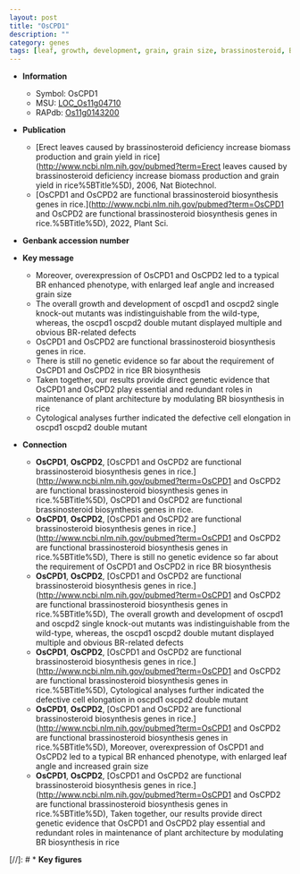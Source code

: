 ```yaml
---
layout: post
title: "OsCPD1"
description: ""
category: genes
tags: [leaf, growth, development, grain, grain size, brassinosteroid, BR, Brassinosteroid, architecture, cell elongation,  BR , plant architecture, leaf angle]
---
```


* **Information**  
    + Symbol: OsCPD1  
    + MSU: [LOC_Os11g04710](http://rice.uga.edu/cgi-bin/ORF_infopage.cgi?orf=LOC_Os11g04710)  
    + RAPdb: [Os11g0143200](http://rapdb.dna.affrc.go.jp/viewer/gbrowse_details/irgsp1?name=Os11g0143200)  

* **Publication**  
    + [Erect leaves caused by brassinosteroid deficiency increase biomass production and grain yield in rice](http://www.ncbi.nlm.nih.gov/pubmed?term=Erect leaves caused by brassinosteroid deficiency increase biomass production and grain yield in rice%5BTitle%5D), 2006, Nat Biotechnol.
    + [OsCPD1 and OsCPD2 are functional brassinosteroid biosynthesis genes in rice.](http://www.ncbi.nlm.nih.gov/pubmed?term=OsCPD1 and OsCPD2 are functional brassinosteroid biosynthesis genes in rice.%5BTitle%5D), 2022, Plant Sci.

* **Genbank accession number**  

* **Key message**  
    + Moreover, overexpression of OsCPD1 and OsCPD2 led to a typical BR enhanced phenotype, with enlarged leaf angle and increased grain size
    + The overall growth and development of oscpd1 and oscpd2 single knock-out mutants was indistinguishable from the wild-type, whereas, the oscpd1 oscpd2 double mutant displayed multiple and obvious BR-related defects
    + OsCPD1 and OsCPD2 are functional brassinosteroid biosynthesis genes in rice.
    + There is still no genetic evidence so far about the requirement of OsCPD1 and OsCPD2 in rice BR biosynthesis
    + Taken together, our results provide direct genetic evidence that OsCPD1 and OsCPD2 play essential and redundant roles in maintenance of plant architecture by modulating BR biosynthesis in rice
    + Cytological analyses further indicated the defective cell elongation in oscpd1 oscpd2 double mutant

* **Connection**  
    + __OsCPD1__, __OsCPD2__, [OsCPD1 and OsCPD2 are functional brassinosteroid biosynthesis genes in rice.](http://www.ncbi.nlm.nih.gov/pubmed?term=OsCPD1 and OsCPD2 are functional brassinosteroid biosynthesis genes in rice.%5BTitle%5D), OsCPD1 and OsCPD2 are functional brassinosteroid biosynthesis genes in rice.
    + __OsCPD1__, __OsCPD2__, [OsCPD1 and OsCPD2 are functional brassinosteroid biosynthesis genes in rice.](http://www.ncbi.nlm.nih.gov/pubmed?term=OsCPD1 and OsCPD2 are functional brassinosteroid biosynthesis genes in rice.%5BTitle%5D),  There is still no genetic evidence so far about the requirement of OsCPD1 and OsCPD2 in rice BR biosynthesis
    + __OsCPD1__, __OsCPD2__, [OsCPD1 and OsCPD2 are functional brassinosteroid biosynthesis genes in rice.](http://www.ncbi.nlm.nih.gov/pubmed?term=OsCPD1 and OsCPD2 are functional brassinosteroid biosynthesis genes in rice.%5BTitle%5D),  The overall growth and development of oscpd1 and oscpd2 single knock-out mutants was indistinguishable from the wild-type, whereas, the oscpd1 oscpd2 double mutant displayed multiple and obvious BR-related defects
    + __OsCPD1__, __OsCPD2__, [OsCPD1 and OsCPD2 are functional brassinosteroid biosynthesis genes in rice.](http://www.ncbi.nlm.nih.gov/pubmed?term=OsCPD1 and OsCPD2 are functional brassinosteroid biosynthesis genes in rice.%5BTitle%5D),  Cytological analyses further indicated the defective cell elongation in oscpd1 oscpd2 double mutant
    + __OsCPD1__, __OsCPD2__, [OsCPD1 and OsCPD2 are functional brassinosteroid biosynthesis genes in rice.](http://www.ncbi.nlm.nih.gov/pubmed?term=OsCPD1 and OsCPD2 are functional brassinosteroid biosynthesis genes in rice.%5BTitle%5D),  Moreover, overexpression of OsCPD1 and OsCPD2 led to a typical BR enhanced phenotype, with enlarged leaf angle and increased grain size
    + __OsCPD1__, __OsCPD2__, [OsCPD1 and OsCPD2 are functional brassinosteroid biosynthesis genes in rice.](http://www.ncbi.nlm.nih.gov/pubmed?term=OsCPD1 and OsCPD2 are functional brassinosteroid biosynthesis genes in rice.%5BTitle%5D),  Taken together, our results provide direct genetic evidence that OsCPD1 and OsCPD2 play essential and redundant roles in maintenance of plant architecture by modulating BR biosynthesis in rice

[//]: # * **Key figures**  


